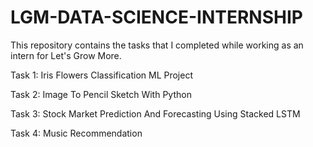 # LGM-DATA-SCIENCE-INTERNSHIP
This repository contains the tasks that I completed while working as an intern for Let's Grow More.

Task 1: Iris Flowers Classification ML Project

Task 2: Image To Pencil Sketch With Python

Task 3: Stock Market Prediction And Forecasting Using Stacked LSTM

Task 4: Music Recommendation

